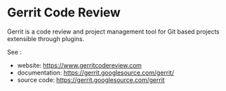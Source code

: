 # Gerrit Code Review

Gerrit is a code review and project management tool for Git based projects extensible through plugins.

See :
- website: https://www.gerritcodereview.com
- documentation: https://gerrit.googlesource.com/gerrit/
- source code: https://gerrit.googlesource.com/gerrit
